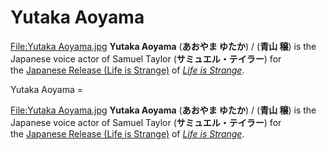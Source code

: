 #  Yutaka Aoyama 

[File:Yutaka Aoyama.jpg](thumb.md)
**Yutaka Aoyama** (**あおやま ゆたか**) / (**青山 穣**) is the Japanese voice actor of Samuel Taylor (**サミュエル・テイラー**) for the [Japanese Release (Life is Strange)](japanese_localization.md) of *[Life is Strange](life_is_strange.md)*.

 Yutaka Aoyama =

[File:Yutaka Aoyama.jpg](thumb.md)
**Yutaka Aoyama** (**あおやま ゆたか**) / (**青山 穣**) is the Japanese voice actor of Samuel Taylor (**サミュエル・テイラー**) for the [Japanese Release (Life is Strange)](japanese_localization.md) of *[Life is Strange](life_is_strange.md)*.

